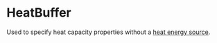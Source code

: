 # HeatBuffer

Used to specify heat capacity properties without a [heat energy source](prototype:HeatEnergySource).

